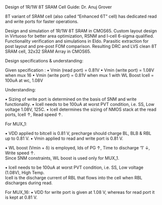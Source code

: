 Design of 1R/1W 8T SRAM Cell 
Guide: Dr. Anuj Grover 

8T variant of SRAM cell (also called “Enhanced 6T” cell) has dedicated read and write ports for faster operations. 

Design and simulation of 1R/1W 8T SRAM in CMOS65. 
Custom layout design in Virtuoso for better area optimization, RSNM 
and I-cell 6-sigma qualified. Functionality verification and simulations 
in Eldo. Parasitic extraction for post layout and pre-post FOM 
comparison. Resulting DRC and LVS clean 8T SRAM cell, 32x32 SRAM 
Array in CMOS65.

Design specifications & understanding: 

Given specification :
 ▪ Vmin (read port) = 0.81V
 ▪ Vmin (write port) = 1.08V when mux 16
 ▪ Vmin (write port) = 0.81V when mux 1 with WL Boost
 Icell = 100uA at wc, 1.08V
 
Understanding:

▪ Sizing of write port is determined on the basis of SNM and write functionality.
▪ Icell needs to be 100uA at worst PVT condition, i.e. SS, Low voltage 1.08V, 125C.
▪ Icell determines the sizing of NMOS stack at the read ports, Icell ↑, Read speed ↑. 

For MUX_1:
 
▪ VDD applied to bitcell is 0.81 V, precharge should charge BL, BLB & RBL up to 0.81 V.
▪ Vmin applied to read and write port is 0.81 V. 

▪ WL boost (Vmin + δ) is employed, Ids of PG ↑, Time to discharge ‘1’ ↓, Write speed ↑.            
  Since SNM constraints, WL boost is used only for MUX_1.
  
▪ Icell needs to be 100uA at worst PVT condition, i.e. SS, Low voltage (1.08V), High Temp.          
  Icell is the discharge current of RBL that flows into the cell when RBL discharges during read.
  
 
 For MUX_16:
 ▪ VDD for write port is given at 1.08 V, whereas for read port it is kept at 0.81 V.
